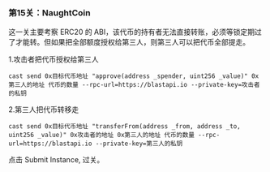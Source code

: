 ### 第15关：NaughtCoin 

这一关主要考察 ERC20 的 ABI，该代币的持有者无法直接转账，必须等锁定期过了才能转。但如果把全部额度授权给第三人，则第三人可以把代币全部提走。

1.攻击者把代币授权给第三人
```shell
cast send 0x目标代币地址 "approve(address _spender, uint256 _value)" 0x第三人的地址 代币的数量 --rpc-url=https://blastapi.io --private-key=攻击者的私钥
 ```
2.第三人把代币转移走
```shell
cast send 0x目标代币地址 "transferFrom(address _from, address _to, uint256 _value)" 0x攻击者的地址 0x第三人的地址 代币的数量 --rpc-url=https://blastapi.io --private-key=第三人的私钥
 ```

 点击 Submit Instance, 过关。
